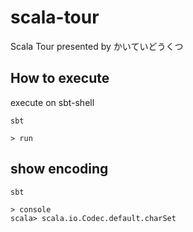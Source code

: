 # scala-tour
Scala Tour presented by かいていどうくつ

## How to execute 

execute on sbt-shell

```shell
sbt

> run
```

## show encoding

```shell
sbt

> console
scala> scala.io.Codec.default.charSet
```
